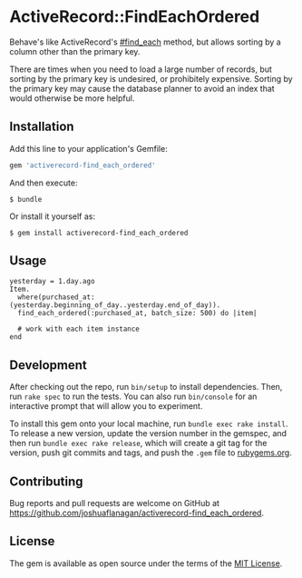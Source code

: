 # ActiveRecord::FindEachOrdered

Behave's like ActiveRecord's [#find_each](https://api.rubyonrails.org/classes/ActiveRecord/Batches.html#method-i-find_each) method,
but allows sorting by a column other than the primary key.

There are times when you need to load a large number of records, but sorting
by the primary key is undesired, or prohibitely expensive. Sorting by the
primary key may cause the database planner to avoid an index that would otherwise
be more helpful.


## Installation

Add this line to your application's Gemfile:

```ruby
gem 'activerecord-find_each_ordered'
```

And then execute:

    $ bundle

Or install it yourself as:

    $ gem install activerecord-find_each_ordered

## Usage

```
yesterday = 1.day.ago
Item.
  where(purchased_at: (yesterday.beginning_of_day..yesterday.end_of_day)).
  find_each_ordered(:purchased_at, batch_size: 500) do |item|

  # work with each item instance
end
```

## Development

After checking out the repo, run `bin/setup` to install dependencies. Then, run `rake spec` to run the tests. You can also run `bin/console` for an interactive prompt that will allow you to experiment.

To install this gem onto your local machine, run `bundle exec rake install`. To release a new version, update the version number in the gemspec, and then run `bundle exec rake release`, which will create a git tag for the version, push git commits and tags, and push the `.gem` file to [rubygems.org](https://rubygems.org).

## Contributing

Bug reports and pull requests are welcome on GitHub at https://github.com/joshuaflanagan/activerecord-find_each_ordered.

## License

The gem is available as open source under the terms of the [MIT License](https://opensource.org/licenses/MIT).
